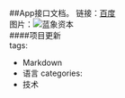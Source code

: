 ##App接口文档。
链接：[百度](http://www.baidu.com)  
图片：![蓝象资本](https://pic.36krcnd.com/avatar/201705/31084933/669lxktivz9axd6h.png)  
####项目更新  
tags:  
   - Markdown
   - 语言
   categories:
   - 技术
